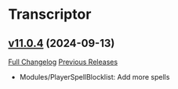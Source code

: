 # Transcriptor

## [v11.0.4](https://github.com/BigWigsMods/Transcriptor/tree/v11.0.4) (2024-09-13)
[Full Changelog](https://github.com/BigWigsMods/Transcriptor/compare/v11.0.3...v11.0.4) [Previous Releases](https://github.com/BigWigsMods/Transcriptor/releases)

- Modules/PlayerSpellBlocklist: Add more spells  

